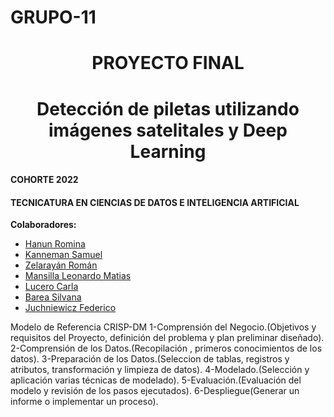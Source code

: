 # GRUPO-11

<h1 align="center"> PROYECTO FINAL </h1>
<h1 align="center"> Detección de piletas utilizando imágenes satelitales y Deep Learning </h1>

#### COHORTE 2022

#### TECNICATURA EN CIENCIAS DE DATOS E INTELIGENCIA ARTIFICIAL

**Colaboradores:**

- [Hanun Romina](https://github.com/RomiHanun) 
- [Kanneman Samuel](https://github.com/samuelkanneman)
- [Zelarayán Román ](https://github.com/romanzelararg)
- [Mansilla Leonardo Matias ](https://github.com/LMmansilla)
- [Lucero Carla](https://github.com/CarlaLucerocd)
- [Barea Silvana](https://github.com/recursosssbb)
- [Juchniewicz Federico](https://github.com/FJISPC)
  
Modelo de Referencia CRISP-DM
1-Comprensión del Negocio.(Objetivos y requisitos del Proyecto, definición del problema y plan preliminar diseñado).
2-Comprensión de los Datos.(Recopilación , primeros conocimientos de los datos).
3-Preparación de los Datos.(Seleccion de tablas, registros y atributos, transformación y limpieza de datos).
4-Modelado.(Selección y aplicación varias técnicas de modelado).
5-Evaluación.(Evaluación del modelo y revisión de los pasos ejecutados).
6-Despliegue(Generar un informe o implementar un proceso).
